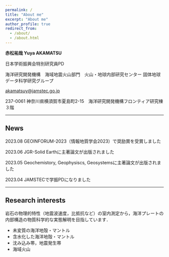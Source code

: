 ```yaml
---
permalink: /
title: "About me"
excerpt: "About me"
author_profile: true
redirect_from: 
  - /about/
  - /about.html
---
```


**赤松祐哉 Yuya AKAMATSU**

<i class="fas fa-id-card"></i> 日本学術振興会特別研究員PD 

<i class="fas fa-landmark"></i> 海洋研究開発機構　海域地震火山部門　火山・地球内部研究センター 固体地球データ科学研究グループ

<i class="fas fa-envelope"></i> akamatsuy@jamstec.go.jp

<i class="fas fa-location-dot"></i> 237-0061 神奈川県横須賀市夏島町2-15　海洋研究開発機構フロンティア研究棟３階

---
## News

<i class="fas fa-award"></i> 2023.08 GEOINFORUM-2023（情報地質学会2023）で奨励賞を受賞しました

<i class="fas fa-file-lines"></i> 2023.06 JGR-Solid Earthに主著論文が出版されました

<i class="fas fa-file-lines"></i> 2023.05 Geochemistory, Geophysiscs, Geosystemsに主著論文が出版されました

<i class="fas fa-user-graduate"></i> 2023.04 JAMSTECで学振PDになりました

---
## Research interests

岩石の物理的特性（地震波速度，比抵抗など）の室内測定から，海洋プレートの内部構造の物質科学的な実態解明を目指しています． 

- 未変質の海洋地殻・マントル
- 含水化した海洋地殻・マントル
- 沈み込み帯，地震発生帯
- 海域火山
